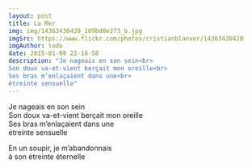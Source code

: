 ```yaml
---
layout: post
title: La Mer
img: img/14363430420_109bd0e273_b.jpg
imgSrc: https://www.flickr.com/photos/cristianblanxer/14363430420
imgAuthor: todo
date: 2015-01-08 22-16-58
description: "Je nageais en son sein<br>
Son doux va-et-vient berçait mon oreille<br>
Ses bras m’enlaçaient dans une<br>
étreinte sensuelle"
---
```

Je nageais en son sein<br>
Son doux va-et-vient berçait mon oreille<br>
Ses bras m’enlaçaient dans une<br>
étreinte sensuelle

En un soupir, je m’abandonnais<br>
à son étreinte éternelle
